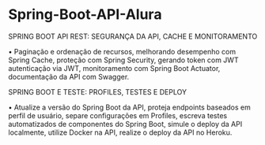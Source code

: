# Spring-Boot-API-Alura

SPRING BOOT API REST: SEGURANÇA DA API, CACHE E MONITORAMENTO <p></p>
•	Paginação e ordenação de recursos, melhorando desempenho com Spring Cache, 
proteção com Spring Security, gerando token com JWT autenticação via JWT, monitoramento com Spring Boot Actuator, 
documentação da API com Swagger.
<p></p>
<p></p>
SPRING BOOT E TESTE: PROFILES, TESTES E DEPLOY<p></p>
•	Atualize a versão do Spring Boot da API, proteja endpoints baseados em perfil de usuário, 
separe configurações em Profiles, escreva testes automatizados de componentes do Spring Boot, 
simule o deploy da API localmente, utilize Docker na API, realize o deploy da API no Heroku.
